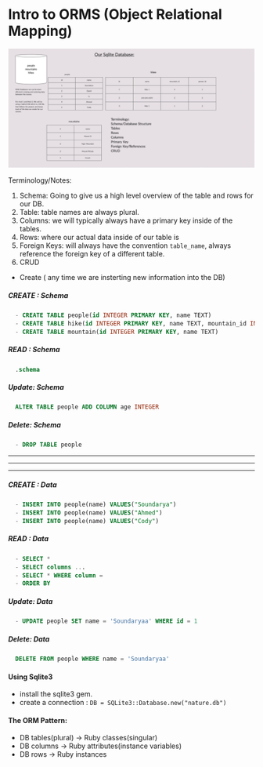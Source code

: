 # Intro to ORMS (Object Relational Mapping)

![Database Image](sql-intro.png "Databases")

Terminology/Notes: 
1. Schema: Going to give us a high level overview of the table and rows for our DB.
2. Table: table names are always plural.
3. Columns: we will typically always have a primary key inside of the tables. 
4. Rows: where our actual data inside of our table is
5. Foreign Keys: will always have the convention `table_name`, always reference the foreign key of a different table.
6. CRUD
  - Create ( any time we are insterting new information into the DB)
  ##### CREATE : Schema
  ```SQL
    - CREATE TABLE people(id INTEGER PRIMARY KEY, name TEXT)
    - CREATE TABLE hike(id INTEGER PRIMARY KEY, name TEXT, mountain_id INTEGER, person_id INTEGER)
    - CREATE TABLE mountain(id INTEGER PRIMARY KEY, name TEXT)
  ```

  ##### READ : Schema
  ```SQL
    .schema
  ```

  ##### Update: Schema
  ```SQL
    ALTER TABLE people ADD COLUMN age INTEGER
  ```

  ##### Delete: Schema
  ```SQL
    - DROP TABLE people
  ```
  ---
  ---
  ---
  ##### CREATE : Data
  ```SQL
    - INSERT INTO people(name) VALUES("Soundarya")
    - INSERT INTO people(name) VALUES("Ahmed")
    - INSERT INTO people(name) VALUES("Cody")
  ```
  ##### READ : Data
  ```SQL
    - SELECT * 
    - SELECT columns ...
    - SELECT * WHERE column = 
    - ORDER BY
  ```
  ##### Update: Data
  ```SQL
    - UPDATE people SET name = 'Soundaryaa' WHERE id = 1
  ```
  ##### Delete: Data
  ```SQL
    DELETE FROM people WHERE name = 'Soundaryaa'
  ```


#### Using Sqlite3
- install the sqlite3 gem.
- create a connection : `DB = SQLite3::Database.new("nature.db")`
#### The ORM Pattern: 
- DB tables(plural) -> Ruby classes(singular)
- DB columns -> Ruby attributes(instance variables)
- DB rows -> Ruby instances

